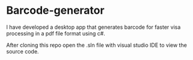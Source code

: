 # Barcode-generator
I have developed a desktop app that generates barcode for faster visa processing in a pdf file format using c#.

After cloning this repo open the .sln file with visual studio IDE to view the source code. 

